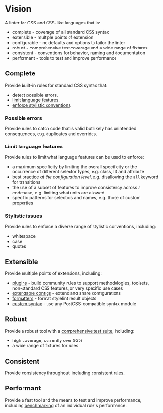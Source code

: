 # Vision

A linter for CSS and CSS-like languages that is:

-   complete - coverage of all standard CSS syntax
-   extensible - multiple points of extension
-   configurable - no defaults and options to tailor the linter
-   robust - comprehensive test coverage and a wide range of fixtures
-   consistent - conventions for behavior, naming and documentation
-   performant - tools to test and improve performance

## Complete

Provide built-in rules for standard CSS syntax that:

-   [detect possible errors](../user-guide/rules/list.md#possible-errors).
-   [limit language features](../user-guide/rules/list.md#limit-language-features).
-   [enforce stylistic conventions](../user-guide/rules/list.md#stylistic-issues).

### Possible errors

Provide rules to catch code that is valid but likely has unintended consequences, e.g. duplicates and overrides.

### Limit language features

Provide rules to limit what language features can be used to enforce:

-   a maximum specificity by limiting the overall specificity or the occurrence of different selector types, e.g. class, ID and attribute
-   best practice _at the configuration level_, e.g. disallowing the `all` keyword for transitions
-   the use of a subset of features to improve consistency across a codebase, e.g. limiting what units are allowed
-   specific patterns for selectors and names, e.g. those of custom properties

### Stylistic issues

Provide rules to enforce a diverse range of stylistic conventions, including:

-   whitespace
-   case
-   quotes

## Extensible

Provide multiple points of extensions, including:

-   [plugins](../developer-guide/plugins.md) - build community rules to support methodologies, toolsets, non-standard CSS features, or very specific use cases
-   [extendable configs](../user-guide/configure.md#extends) - extend and share configurations
-   [formatters](../developer-guide/formatters.md) - format stylelint result objects
-   [custom syntax](syntaxes.md) - use any PostCSS-compatible syntax module

## Robust

Provide a robust tool with a [comprehensive test suite](../developer-guide/rules.md#write-tests), including:

-   high coverage, currently over 95%
-   a wide range of fixtures for rules

## Consistent

Provide consistency throughout, including consistent [rules](../user-guide/rules/about.md).

## Performant

Provide a fast tool and the means to test and improve performance, including [benchmarking](../developer-guide/rules.md#improve-the-performance-of-a-rule) of an individual rule's performance.
